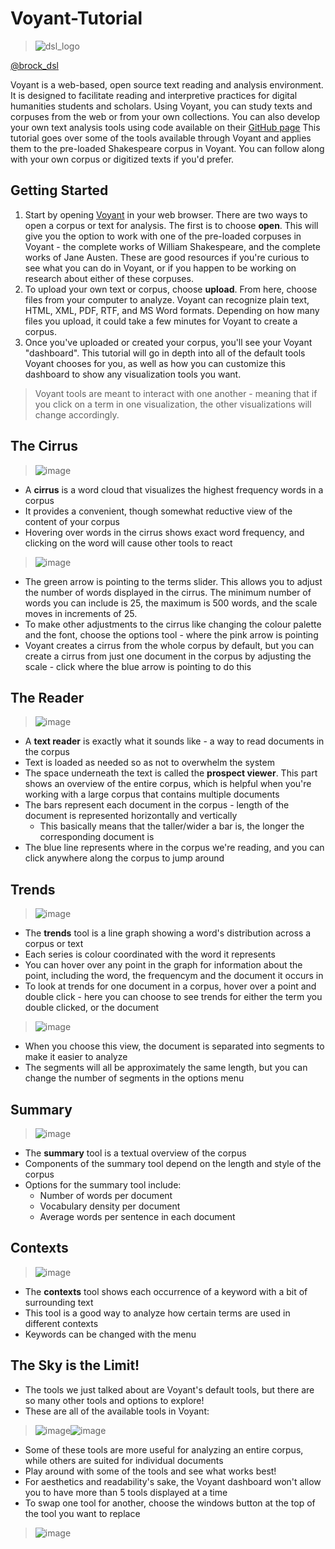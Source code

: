 # Voyant-Tutorial
>![dsl_logo](https://user-images.githubusercontent.com/46492847/54776994-ab00dd80-4be7-11e9-9849-68a8fe697c15.png)

[@brock_dsl](https://twitter.com/brock_dsl)

Voyant is a web-based, open source text reading and analysis environment. It is designed to facilitate reading and interpretive practices for digital humanities students and scholars. Using Voyant, you can study texts and corpuses from the web or from your own collections. You can also develop your own text analysis tools using code available on their [GitHub page](https://github.com/sgsinclair/Voyant)
This tutorial goes over some of the tools available through Voyant and applies them to the pre-loaded Shakespeare corpus in Voyant. You can follow along with your own corpus or digitized texts if you'd prefer.

## Getting Started
1. Start by opening [Voyant](voyant-tools.org) in your web browser. There are two ways to open a corpus or text for analysis. The first is to choose **open**. This will give you the option to work with one of the pre-loaded corpuses in Voyant - the complete works of William Shakespeare, and the complete works of Jane Austen. These are good resources if you're curious to see what you can do in Voyant, or if you happen to be working on research about either of these corpuses.
2. To upload your own text or corpus, choose **upload**. From here, choose files from your computer to analyze. Voyant can recognize plain text, HTML, XML, PDF, RTF, and MS Word formats. Depending on how many files you upload, it could take a few minutes for Voyant to create a corpus.
3. Once you've uploaded or created your corpus, you'll see your Voyant "dashboard". This tutorial will go in depth into all of the default tools Voyant chooses for you, as well as how you can customize this dashboard to show any visualization tools you want.
> Voyant tools are meant to interact with one another - meaning that if you click on a term in one visualization, the other visualizations 
> will change accordingly. 

## The Cirrus
> ![image](https://user-images.githubusercontent.com/46492847/54688387-e8843e80-4af3-11e9-8e50-0101b23cbbe0.png)
* A **cirrus** is a word cloud that visualizes the highest frequency words in a corpus
* It provides a convenient, though somewhat reductive view of the content of your corpus
* Hovering over words in the cirrus shows exact word frequency, and clicking on the word will cause other tools to react
> ![image](https://user-images.githubusercontent.com/46492847/54690920-ca6d0d00-4af8-11e9-8ab9-50b19ad8504a.png)
* The green arrow is pointing to the terms slider. This allows you to adjust the number of words displayed in the cirrus. The minimum number of words you can include is 25, the maximum is 500 words, and the scale moves in increments of 25.
* To make other adjustments to the cirrus like changing the colour palette and the font, choose the options tool - where the pink arrow is pointing
* Voyant creates a cirrus from the whole corpus by default, but you can create a cirrus from just one document in the corpus by adjusting the scale - click where the blue arrow is pointing to do this 

## The Reader
> ![image](https://user-images.githubusercontent.com/46492847/54691079-06a06d80-4af9-11e9-8bad-fd7c6db1d162.png)
* A **text reader** is exactly what it sounds like - a way to read documents in the corpus
* Text is loaded as needed so as not to overwhelm the system
* The space underneath the text is called the **prospect viewer**. This part shows an overview of the entire corpus, which is helpful when you're working with a large corpus that contains multiple documents
* The bars represent each document in the corpus - length of the document is represented horizontally and vertically
  * This basically means that the taller/wider a bar is, the longer the corresponding document is
* The blue line represents where in the corpus we're reading, and you can click anywhere along the corpus to jump around

## Trends
> ![image](https://user-images.githubusercontent.com/46492847/54691171-2c2d7700-4af9-11e9-89ce-d96baf015824.png)
* The **trends** tool is a line graph showing a word's distribution across a corpus or text
* Each series is colour coordinated with the word it represents
* You can hover over any point in the graph for information about the point, including the word, the frequencym and the document it occurs in
* To look at trends for one document in a corpus, hover over a point and double click - here you can choose to see trends for either the term you double clicked, or the document 
> ![image](https://user-images.githubusercontent.com/46492847/54691870-66e3df00-4afa-11e9-9e93-635527feb11b.png)
* When you choose this view, the document is separated into segments to make it easier to analyze
* The segments will all be approximately the same length, but you can change the number of segments in the options menu

## Summary
> ![image](https://user-images.githubusercontent.com/46492847/54691979-9abf0480-4afa-11e9-8a66-7e34805aa03e.png)
* The **summary** tool is a textual overview of the corpus
* Components of the summary tool depend on the length and style of the corpus
* Options for the summary tool include:
  * Number of words per document
  * Vocabulary density per document
  * Average words per sentence in each document

## Contexts
> ![image](https://user-images.githubusercontent.com/46492847/54692780-ef16b400-4afb-11e9-9f74-b86f004238f0.png)
* The **contexts** tool shows each occurrence of a keyword with a bit of surrounding text
* This tool is a good way to analyze how certain terms are used in different contexts
* Keywords can be changed with the menu

## The Sky is the Limit!
* The tools we just talked about are Voyant's default tools, but there are so many other tools and options to explore!
* These are all of the available tools in Voyant:

> ![image](https://user-images.githubusercontent.com/46492847/54692853-09e92880-4afc-11e9-9101-a5a49380ade3.png)![image](https://user-images.githubusercontent.com/46492847/54692887-18374480-4afc-11e9-898d-3a9dc1607ffc.png)
* Some of these tools are more useful for analyzing an entire corpus, while others are suited for individual documents
* Play around with some of the tools and see what works best!
* For aesthetics and readability's sake, the Voyant dashboard won't allow you to have more than 5 tools displayed at a time
* To swap one tool for another, choose the windows button at the top of the tool you want to replace
>![image](https://user-images.githubusercontent.com/46492847/54692976-3bfa8a80-4afc-11e9-855a-4fb6ff082675.png)
